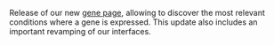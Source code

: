 Release of our new [gene page](https://archives.bgee.org/13-2/?page=gene),
allowing to discover the most relevant conditions where a gene is
expressed. This update also includes an important revamping of our
interfaces.
